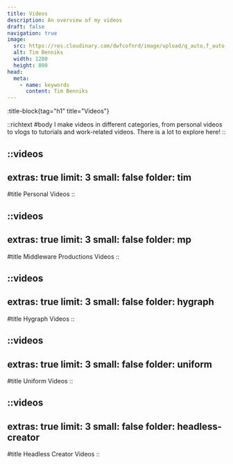 ```yaml
---
title: Videos
description: An overview of my videos
draft: false
navigation: true
image:
  src: https://res.cloudinary.com/dwfcofnrd/image/upload/q_auto,f_auto,w_1280/Tim/tim_aug_2023.png
  alt: Tim Benniks
  width: 1280
  height: 800
head:
  meta:
    - name: keywords
      content: Tim Benniks
---
```


:title-block{tag="h1" title="Videos"}

::richtext
#body
I make videos in different categories, from personal videos to vlogs to tutorials and work-related videos. There is a lot to explore here!
::

::videos
---
extras: true
limit: 3
small: false
folder: tim
---
#title
Personal Videos
::

::videos
---
extras: true
limit: 3
small: false
folder: mp
---
#title
Middleware Productions Videos
::

::videos
---
extras: true
limit: 3
small: false
folder: hygraph
---
#title
Hygraph Videos
::

::videos
---
extras: true
limit: 3
small: false
folder: uniform
---
#title
Uniform Videos
::

::videos
---
extras: true
limit: 3
small: false
folder: headless-creator
---
#title
Headless Creator Videos
::
